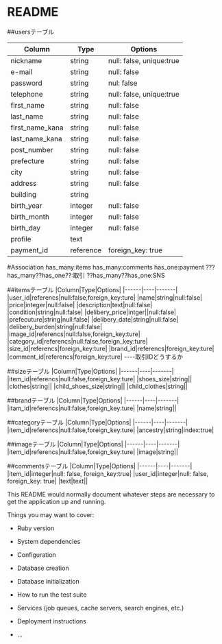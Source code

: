 # README


##usersテーブル

|Column|Type|Options|
|------|----|-------|
|nickname|string|null: false, unique:true|
|e-mail|string|null: false|
|password|string|nul: false|
|telephone|string|null: false, unique:true|
|first_name|string|null: false|
|last_name|string|null: false|
|first_name_kana|string|null: false|
|last_name_kana|string|null: false|
|post_number|string|null: false|
|prefecture|string|null: false|
|city|string|null: false|
|address|string|null: false|
|building|string||
|birth_year|integer|null: false|
|birth_month|integer|null: false|
|birth_day|integer|null: false|
|profile|text||
|payment_id|reference|foreign_key: true|

#Association
has_many:items
has_many:comments
has_one:payment
???has_many??has_one??:取引
??has_many??has_one:SNS







##itemsテーブル
|Column|Type|Options|
|------|----|-------|
|user_id|referencs|null:false,foreign_key:ture|
|name|string|null:false|
|price|integer|null:false|
|description|text|null:false|
|condition|string|null:false|
|delibery_price|intger||null:false|
|prefecuture|string|null:false|
|delibery_date|string|null:false|
|delibery_burden|string|null:false|
|image_id|referencs|null:false,foreign_key:ture|
|category_id|referencs|null:false,foreign_key:ture|
|size_id|referencs|foreign_key:ture|
|brand_id|referencs|foreign_key:ture|
|comment_id|referencs|foreign_key:ture|
----取引IDどうするか




##sizeテーブル
|Column|Type|Options|
|------|----|-------|
|item_id|referencs|null:false,foreign_key:ture|
|shoes_size|string||
|clothes|string||
|child_shoes_size|string||
|child_clothes|string||



##brandテーブル
|Column|Type|Options|
|------|----|-------|
|itam_id|referencs|null:false,foreign_key:ture|
|name|string||




##categoryテーブル
|Column|Type|Options|
|------|----|-------|
|item_id|referencs|null:false,foreign_key:ture|
|ancestry|string|index:true|


##imageテーブル
|Column|Type|Options|
|------|----|-------|
|item_id|referencs|null:false,foreign_key:ture|
|image|string||



##commentsテーブル
 |Column|Type|Options|
 |------|----|-------|
 |item_id|integer|null: false, foreign_key:true|
 |user_id|integer|null: false, foreign_key: true|
 |text|text||




This README would normally document whatever steps are necessary to get the
application up and running.

Things you may want to cover:

* Ruby version

* System dependencies

* Configuration

* Database creation

* Database initialization

* How to run the test suite

* Services (job queues, cache servers, search engines, etc.)

* Deployment instructions

* ...
